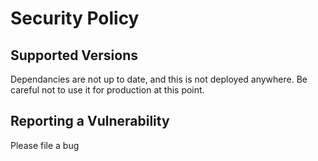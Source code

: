 # Security Policy

## Supported Versions

Dependancies are not up to date, and this is not deployed anywhere. Be careful not to use it for production at this point.

## Reporting a Vulnerability

Please file a bug
